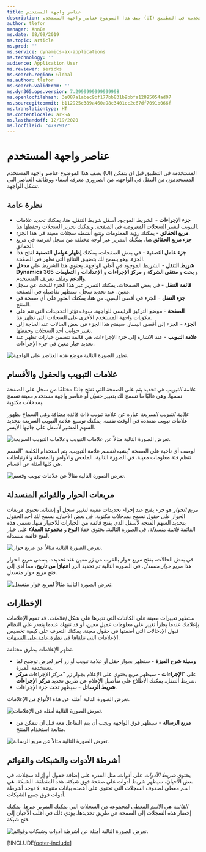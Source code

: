 ```yaml
---
title: عناصر واجهة المستخدم
description: يصف هذا الموضوع عناصر واجهة المستخدم (UI) المستخدمة في التطبيق
author: tlefor
manager: AnnBe
ms.date: 08/09/2019
ms.topic: article
ms.prod: ''
ms.service: dynamics-ax-applications
ms.technology: ''
audience: Application User
ms.reviewer: sericks
ms.search.region: Global
ms.author: tlefor
ms.search.validFrom: ''
ms.dyn365.ops.version: 7.2999999999999998
ms.openlocfilehash: 3e087a1abec9bf177bb831b9bbfa12895054ad07
ms.sourcegitcommit: b112925c389a460a98c3401cc2c67df7091b066f
ms.translationtype: HT
ms.contentlocale: ar-SA
ms.lasthandoff: 12/19/2020
ms.locfileid: "4797912"
---
```

# <a name="user-interface-elements"></a>عناصر واجهة المستخدم

يصف هذا الموضوع عناصر واجهة المستخدم (UI) المستخدمة في التطبيق قبل ان يتمكن المستخدمون من التنقل في الواجهة، من الضروري معرفه أسماء ووظائف العناصر التي تشكل الواجهة.

## <a name="overview"></a>نظرة عامة

- **جزء الإجراءات** - الشريط الموجود أسفل شريط التنقل. هنا، يمكنك تحديد علامات التبويب لتغيير السجلات المعروضة في الصفحة. ويمكنك تحرير السجلات وحفظها هنا.  
- **مربع الحقائق** - يمكنك رؤية المعلومات وتتبع أنشطه سجلات معينة في هذا الجزء.  
- **جزء مربع الحقائق** هنا، يمكنك التمرير عبر أوجه مختلفة من سجل لعرضه في مربع الحقائق.  
- **جزء عامل التصفية** - في بعض الصفحات، يمكنك **إظهار عوامل التصفية** لفتح هذا الجزء. وهو يسمح لك بتضييق النتائج التي تظهر في الصفحة.  
- **شريط التنقل** - الشريط الموجود في أعلى الواجهة. يحتوي هذا الشريط على **مدخل Dynamics 365** و **بحث** و **منتقي الشركة** و **مركز الإجراءات** و **الإعدادات** و **التعليمات والدعم** وملف تعريف المستخدم.  
- **قائمة التنقل** - في بعض الصفحات، يمكنك التمرير عبر هذا الجزء للبحث عن سجل معين. عند تحديد سجل، ستظهر تفاصيله في الصفحة.  
- **جزء التنقل** - الجزء في أقصى اليمين. من هنا، يمكنك العثور على أي صفحة في المنتج.  
- **الصفحة** - موضع التركيز الرئيسي للواجهة. سوف تؤثر التحديدات التي تتم على مكونات واجهة المستخدم الأخرى على السجلات التي تظهر هنا.  
- **الجزء** - الجزء إلى أقصى اليسار. سيفتح هذا الجزء في بعض الحالات عند الحاجة إلى تغيير جوانب أحد السجلات وحفظها.  
- **علامة التبويب** - عند الاشارة إلى جزء الإجراءات، هي قائمة تتضمن خيارات تظهر عند تحديد خيار معين في جزء الإجراءات.  

![تظهر الصورة التالية موضع هذه العناصر على الواجهة.](media/user-interface-01.png)

## <a name="tabs-fields-and-sections"></a>علامات التبويب والحقول والأقسام

*علامة التبويب* هي تحديد يتم على الصفحة التي تفتح جانبًا مختلفًا من سجل على الصفحة نفسها. وهي غالبًا ما تسمح لك بتغيير *حقول* أو عناصر واجهة مستخدم معينة تسمح بمدخلات مكتوبة. 

*علامة التبويب السريعة* عبارة عن علامة تبويب ذات فائدة مضافة وهي السماح بظهور علامات تبويب متعددة في الوقت نفسه. يمكنك توسيع علامة التبويب السريعة بتحديد السهم المشير لأسفل على جانبها الأيسر.

![تعرض الصورة التالية مثالاً عن علامات التبويب وعلامات التبويب السريعة.](media/user-interface-02.png)

يشبه *القسم* علامة التبويب. يتم استخدام الكلمة "القسم‏‎" لوصف أي ناحية على الصفحة تنظم فئة معلومات معينة. في الصورة التالية، الملخص والأوامر والمفضلة والارتباطات هي كلها أمثلة عن أقسام.

![تعرض الصورة التالية مثالاً عن علامات تبويب وقسم.](media/user-interface-03.png)

## <a name="dialog-boxes-and-drop-down-menus"></a>مربعات الحوار والقوائم المنسدلة

*مربع الحوار* هو جزء يفتح عند إجراء تحديدات معينة لتغيير سجل أو إنشائه. تحتوي مربعات الحوار على حقول تسمح بمدخلات مكتوبة. في بعض الأحيان، يسمح لك أحد الحقول بتحديد السهم المتجه لأسفل الذي يفتح قائمة من الخيارات للاختيار منها. تسمى هذه القائمة *قائمة منسدلة*. في الصورة التالية، يحتوي حقلا **النوع** و **مجموعة العملاء** على خيار لفتح قائمة منسدلة.

![تعرض الصورة التالية مثالاً عن مربع حوار.](media/user-interface-04.png)

في بعض الحالات، يفتح مربع حوار بالقرب من زر معين عند تحديده. يسمى مربع الحوار هذا *مربع حوار منسدل*. في الصورة التالية تم تحديد الزر **اعتبارًا من تاريخ**، مما أدى إلى فتح مربع حوار منسدل.

![تعرض الصورة التالية مثالاً لمربع حوار منسدل.](media/user-interface-05.png)

## <a name="notifications"></a>الإخطارات

ستظهر تغييرات معينة على الكائنات التي تديرها على شكل *إعلامات*. قد تقوم الإعلامات بإعلامك عندما يطرأ تغيير على معلومات عميل معين، أو قد تنبهك عندما يتعذر على النظام قبول الإدخالات التي أضفتها في حقول معينة. يمكنك التعرف على كيفية تخصيص الإعلامات التي تتلقاها في [نظرة عامة على التنبيهات](../get-started/alerts-overview.md).

تظهر الإعلامات بطرق مختلفة.
- **وسيلة شرح الميزة** - ستظهر بجوار حقل أو علامة تبويب أو زر آخر لعرض توضيح لما تستخدمه الميزة. 
- **مركز‏‎ الإجراءات** - سيظهر مربع يحتوي على الإعلام بجوار زر "مركز الإجراءات‏‎" على شريط التنقل. يمكنك الاطلاع على تفاصيل الإعلام عن طريق تحديد **مركز الإجراءات**.  
- **شريط الرسائل** - سيظهر تحت جزء الإجراءات.  

تعرض الصورة التالية أمثله عن هذه الأنواع من الإعلامات.

![تعرض الصورة التالية أمثله عن الإعلامات.](media/user-interface-06.png)

- **مربع الرسالة** - سيظهر فوق الواجهة ويجب أن يتم التفاعل معه قبل ان تتمكن من متابعة استخدام المنتج.  

![تعرض الصورة التالية مثالاً عن مربع الرسالة.](media/user-interface-07.png)

## <a name="toolbars-grids-and-lists"></a>أشرطة الأدوات والشبكات والقوائم

يحتوي *شريط الأدوات* على أدوات، مثل القدرة على إضافة حقول أو إزالة سجلات. في بعض الأحيان، سيظهر شريط أدوات على صفحة فوق *شبكة*. هذه المنطقة، الشبكة، هي اسم معطى لصفوف السجلات التي تحتوي على أعمده بيانات متنوعة. لا توجد أشرطة أدوات فوق جميع الشبكات.

*القائمة* هي الاسم المعطى لمجموعة من السجلات التي يمكنك التمرير عبرها. يمكنك إحضار هذه السجلات إلى الصفحة عن طريق تحديدها. يؤدي ذلك في أغلب الأحيان إلى فتح شبكة.

![تعرض الصورة التالية أمثلة عن أشرطة أدوات وشبكات وقوائم.](media/user-interface-08.png)


[!INCLUDE[footer-include](../../../includes/footer-banner.md)]